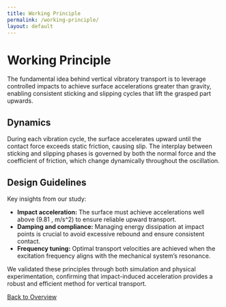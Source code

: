 ```yaml
---
title: Working Principle
permalink: /working-principle/
layout: default
---
```


# Working Principle

The fundamental idea behind vertical vibratory transport is to leverage controlled impacts to achieve surface accelerations greater than gravity, enabling consistent sticking and slipping cycles that lift the grasped part upwards.

## Dynamics
During each vibration cycle, the surface accelerates upward until the contact force exceeds static friction, causing slip. The interplay between sticking and slipping phases is governed by both the normal force and the coefficient of friction, which change dynamically throughout the oscillation.

## Design Guidelines
Key insights from our study:
- **Impact acceleration:** The surface must achieve accelerations well above \(9.81 \, m/s^2\) to ensure reliable upward transport.
- **Damping and compliance:** Managing energy dissipation at impact points is crucial to avoid excessive rebound and ensure consistent contact.
- **Frequency tuning:** Optimal transport velocities are achieved when the excitation frequency aligns with the mechanical system’s resonance.

We validated these principles through both simulation and physical experimentation, confirming that impact-induced acceleration provides a robust and efficient method for vertical transport.

[Back to Overview](index.md)
